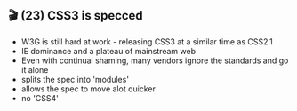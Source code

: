 ## 🎬 (23) CSS3 is specced

- W3G is still hard at work - releasing CSS3 at a similar time as CSS2.1
- IE dominance and a plateau of mainstream web
- Even with continual shaming, many vendors ignore the standards and go it alone
- splits the spec into 'modules'
- allows the spec to move alot quicker
- no 'CSS4'
